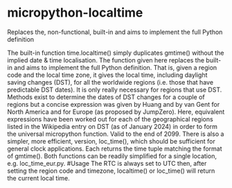 # micropython-localtime
Replaces the, non-functional, built-in and aims to implement the full Python definition

The built-in function time.localtime() simply duplicates gmtime() without the implied date & time localisation. The function given here replaces the built-in and aims to implement the full Python definition. That is, given a region code and the local time zone, it gives the local time, including daylight saving changes (DST), for all the worldwide regions (i.e. those that have predictable DST dates). It is only really necessary for regions that use DST.
Methods exist to determine the dates of DST changes for a couple of regions but a concise expression was given by Huang and by van Gent for North America and for Europe (as proposed by JumpZero). Here, equivalent expressions have been worked out for each of the geographical regions listed in the Wikipedia entry on DST (as of January 2024) in order to form the universal micropython function.  Valid to the end of 2099.
There is also a simpler, more efficient, version, loc_time(), which should be sufficient for general clock applications. 
Each returns the time tuple matching the format of gmtime(). Both functions can be readily simplified for a single location, e.g. loc_time_eur.py.
#Usage
The RTC is always set to UTC then, after setting the region code and timezone, localtime() or loc_time() will return the current local time.
